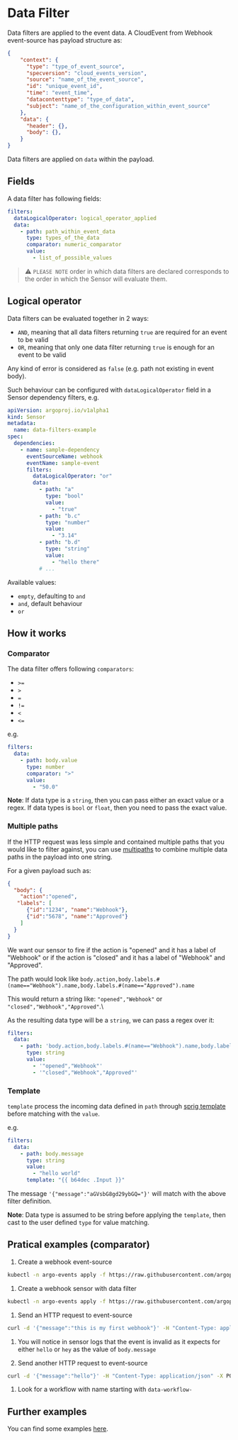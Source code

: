
# Data Filter

Data filters are applied to the event data. A CloudEvent from Webhook event-source has payload structure as:

```json
{
    "context": {
      "type": "type_of_event_source",
      "specversion": "cloud_events_version",
      "source": "name_of_the_event_source",
      "id": "unique_event_id",
      "time": "event_time",
      "datacontenttype": "type_of_data",
      "subject": "name_of_the_configuration_within_event_source"
    },
    "data": {
      "header": {},
      "body": {},
    }
}
```

Data filters are applied on `data` within the payload.

## Fields

A data filter has following fields:

```yaml
filters:
  dataLogicalOperator: logical_operator_applied
  data:
    - path: path_within_event_data
      type: types_of_the_data
      comparator: numeric_comparator
      value:
        - list_of_possible_values
```

> ⚠️ `PLEASE NOTE` order in which data filters are declared corresponds to the order in which the Sensor will evaluate them.

## Logical operator

Data filters can be evaluated together in 2 ways:

- `AND`, meaning that all data filters returning `true` are required for an event to be valid
- `OR`, meaning that only one data filter returning `true` is enough for an event to be valid

Any kind of error is considered as `false` (e.g. path not existing in event body).

Such behaviour can be configured with `dataLogicalOperator` field in a Sensor dependency filters, e.g.

```yaml
apiVersion: argoproj.io/v1alpha1
kind: Sensor
metadata:
  name: data-filters-example
spec:
  dependencies:
    - name: sample-dependency
      eventSourceName: webhook
      eventName: sample-event
      filters:
        dataLogicalOperator: "or"
        data:
          - path: "a"
            type: "bool"
            value:
              - "true"
          - path: "b.c"
            type: "number"
            value:
              - "3.14"
          - path: "b.d"
            type: "string"
            value:
              - "hello there"
          # ...
```

Available values:

- `empty`, defaulting to `and`
- `and`, default behaviour
- `or`

## How it works

### Comparator

The data filter offers following `comparators`:

- `>=`
- `>`
- `=`
- `!=`
- `<`
- `<=`

e.g.

```yaml
filters:
  data:
    - path: body.value
      type: number
      comparator: ">"
      value:
        - "50.0"
```

**Note**: If data type is a `string`, then you can pass either an exact value or a regex. If data types is `bool` or `float`, then you need to pass the exact value.

### Multiple paths

If the HTTP request was less simple and contained multiple paths that you would like to filter against, you can use [multipaths](https://github.com/tidwall/gjson/blob/master/SYNTAX.md#multipaths) to combine multiple data paths in the payload into one string.

For a given payload such as:

```json
{
  "body": {
    "action":"opened",
   "labels": [
      {"id":"1234", "name":"Webhook"}, 
      {"id":"5678", "name":"Approved"}
    ]
  }
}
```

We want our sensor to fire if the action is "opened" and it has a label of "Webhook" or if the action is "closed" and it has a label of "Webhook" and "Approved".

The path would look like `body.action,body.labels.#(name=="Webhook").name,body.labels.#(name=="Approved").name`

This would return a string like: `"opened","Webhook"` or `"closed","Webhook","Approved"`.\

As the resulting data type will be a `string`, we can pass a regex over it:

```yaml
filters:
  data:
    - path: 'body.action,body.labels.#(name=="Webhook").name,body.labels.#(name=="Approved").name'
      type: string
      value:
        - '"opened","Webhook"'
        - '"closed","Webhook","Approved"'
```

### Template

`template` process the incoming data defined in `path` through [sprig template](https://github.com/Masterminds/sprig) before matching with the `value`.

e.g.

```yaml
filters:
  data:
    - path: body.message
      type: string
      value:
        - "hello world"
      template: "{{ b64dec .Input }}"
```

The message `'{"message":"aGVsbG8gd29ybGQ="}'` will match with the above filter definition.

**Note**: Data type is assumed to be string before applying the `template`, then cast to the user defined `type` for value matching.

## Pratical examples (comparator)

1. Create a webhook event-source

  ```bash
  kubectl -n argo-events apply -f https://raw.githubusercontent.com/argoproj/argo-events/stable/examples/event-sources/webhook.yaml
  ```

1. Create a webhook sensor with data filter

  ```bash
  kubectl -n argo-events apply -f https://raw.githubusercontent.com/argoproj/argo-events/stable/examples/sensors/filter-with-data-simple-1.yaml
  ```

1. Send an HTTP request to event-source

  ```bash
  curl -d '{"message":"this is my first webhook"}' -H "Content-Type: application/json" -X POST http://localhost:12000/example
  ```

1. You will notice in sensor logs that the event is invalid as it expects for either `hello` or `hey` as the value of `body.message`

1. Send another HTTP request to event-source

  ```bash
  curl -d '{"message":"hello"}' -H "Content-Type: application/json" -X POST http://localhost:12000/example
  ```

1. Look for a workflow with name starting with `data-workflow-`

## Further examples

You can find some examples [here](https://github.com/argoproj/argo-events/tree/master/examples/sensors).
